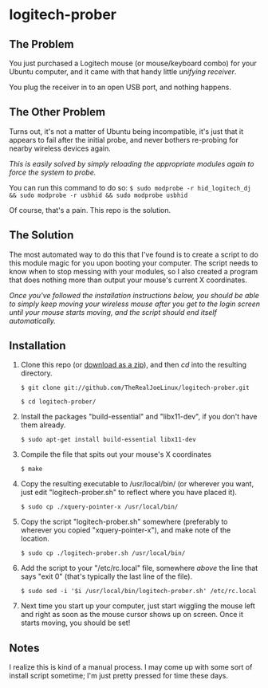 logitech-prober
===============

The Problem
-----------
You just purchased a Logitech mouse (or mouse/keyboard combo) for your Ubuntu computer, and it came with that handy little _unifying receiver_.

You plug the receiver in to an open USB port, and nothing happens.

The Other Problem
-----------------
Turns out, it's not a matter of Ubuntu being incompatible, it's just that it appears to fail after the initial probe, and never bothers re-probing for nearby wireless devices again.

*This is easily solved by simply reloading the appropriate modules again to force the system to probe.*

You can run this command to do so:
`$ sudo modprobe -r hid_logitech_dj && sudo modprobe -r usbhid && sudo modprobe usbhid`

Of course, that's a pain. This repo is the solution.

The Solution
------------
The most automated way to do this that I've found is to create a script to do this module magic for you upon booting your computer. The script needs to know when to stop messing with your modules, so I also created a program that does nothing more than output your mouse's current X coordinates.

_Once you've followed the installation instructions below, you should be able to simply keep moving your wireless mouse after you get to the login screen until your mouse starts moving, and the script should end itself automatically._

Installation
------------
1. Clone this repo (or [download as a zip](https://github.com/TheRealJoeLinux/logitech-prober/zipball/master)), and then *cd* into the resulting directory.

    `$ git clone git://github.com/TheRealJoeLinux/logitech-prober.git`

    `$ cd logitech-prober/`

2. Install the packages "build-essential" and "libx11-dev", if you don't have them already.

    `$ sudo apt-get install build-essential libx11-dev`

3. Compile the file that spits out your mouse's X coordinates

    `$ make`

4. Copy the resulting executable to /usr/local/bin/ (or wherever you want, just edit "logitech-prober.sh" to reflect where you have placed it).

    `$ sudo cp ./xquery-pointer-x /usr/local/bin/`

5. Copy the script "logitech-prober.sh" somewhere (preferably to wherever you copied "xquery-pointer-x"), and make note of the location.

    `$ sudo cp ./logitech-prober.sh /usr/local/bin/`

6. Add the script to your "/etc/rc.local" file, somewhere _above_ the line that says "exit 0" (that's typically the last line of the file).

    `$ sudo sed -i '$i /usr/local/bin/logitech-prober.sh' /etc/rc.local`

7. Next time you start up your computer, just start wiggling the mouse left and right as soon as the mouse cursor shows up on screen. Once it starts moving, you should be set!

Notes
-----
I realize this is kind of a manual process. I may come up with some sort of install script sometime; I'm just pretty pressed for time these days.
